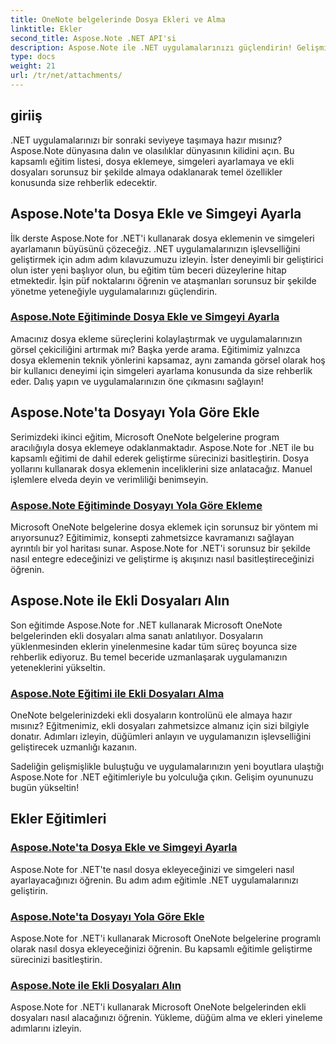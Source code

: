 ```yaml
---
title: OneNote belgelerinde Dosya Ekleri ve Alma
linktitle: Ekler
second_title: Aspose.Note .NET API'si
description: Aspose.Note ile .NET uygulamalarınızı güçlendirin! Gelişmiş geliştirme için dosya ekleme, simge ayarlama ve ekleri alma konusundaki eğitimleri keşfedin.
type: docs
weight: 21
url: /tr/net/attachments/
---
```

## giriiş

.NET uygulamalarınızı bir sonraki seviyeye taşımaya hazır mısınız? Aspose.Note dünyasına dalın ve olasılıklar dünyasının kilidini açın. Bu kapsamlı eğitim listesi, dosya eklemeye, simgeleri ayarlamaya ve ekli dosyaları sorunsuz bir şekilde almaya odaklanarak temel özellikler konusunda size rehberlik edecektir.

## Aspose.Note'ta Dosya Ekle ve Simgeyi Ayarla
İlk derste Aspose.Note for .NET'i kullanarak dosya eklemenin ve simgeleri ayarlamanın büyüsünü çözeceğiz. .NET uygulamalarınızın işlevselliğini geliştirmek için adım adım kılavuzumuzu izleyin. İster deneyimli bir geliştirici olun ister yeni başlıyor olun, bu eğitim tüm beceri düzeylerine hitap etmektedir. İşin püf noktalarını öğrenin ve ataşmanları sorunsuz bir şekilde yönetme yeteneğiyle uygulamalarınızı güçlendirin.

### [Aspose.Note Eğitiminde Dosya Ekle ve Simgeyi Ayarla](./attach-file-set-icon/)
Amacınız dosya ekleme süreçlerini kolaylaştırmak ve uygulamalarınızın görsel çekiciliğini artırmak mı? Başka yerde arama. Eğitimimiz yalnızca dosya eklemenin teknik yönlerini kapsamaz, aynı zamanda görsel olarak hoş bir kullanıcı deneyimi için simgeleri ayarlama konusunda da size rehberlik eder. Dalış yapın ve uygulamalarınızın öne çıkmasını sağlayın!

## Aspose.Note'ta Dosyayı Yola Göre Ekle
Serimizdeki ikinci eğitim, Microsoft OneNote belgelerine program aracılığıyla dosya eklemeye odaklanmaktadır. Aspose.Note for .NET ile bu kapsamlı eğitimi de dahil ederek geliştirme sürecinizi basitleştirin. Dosya yollarını kullanarak dosya eklemenin inceliklerini size anlatacağız. Manuel işlemlere elveda deyin ve verimliliği benimseyin.

### [Aspose.Note Eğitiminde Dosyayı Yola Göre Ekleme](./attach-file-by-path/)
Microsoft OneNote belgelerine dosya eklemek için sorunsuz bir yöntem mi arıyorsunuz? Eğitimimiz, konsepti zahmetsizce kavramanızı sağlayan ayrıntılı bir yol haritası sunar. Aspose.Note for .NET'i sorunsuz bir şekilde nasıl entegre edeceğinizi ve geliştirme iş akışınızı nasıl basitleştireceğinizi öğrenin.

## Aspose.Note ile Ekli Dosyaları Alın
Son eğitimde Aspose.Note for .NET kullanarak Microsoft OneNote belgelerinden ekli dosyaları alma sanatı anlatılıyor. Dosyaların yüklenmesinden eklerin yinelenmesine kadar tüm süreç boyunca size rehberlik ediyoruz. Bu temel beceride uzmanlaşarak uygulamanızın yeteneklerini yükseltin.

### [Aspose.Note Eğitimi ile Ekli Dosyaları Alma](./retrieve-attached-files/)
OneNote belgelerinizdeki ekli dosyaların kontrolünü ele almaya hazır mısınız? Eğitmenimiz, ekli dosyaları zahmetsizce almanız için sizi bilgiyle donatır. Adımları izleyin, düğümleri anlayın ve uygulamanızın işlevselliğini geliştirecek uzmanlığı kazanın.

Sadeliğin gelişmişlikle buluştuğu ve uygulamalarınızın yeni boyutlara ulaştığı Aspose.Note for .NET eğitimleriyle bu yolculuğa çıkın. Gelişim oyununuzu bugün yükseltin!
## Ekler Eğitimleri
### [Aspose.Note'ta Dosya Ekle ve Simgeyi Ayarla](./attach-file-set-icon/)
Aspose.Note for .NET'te nasıl dosya ekleyeceğinizi ve simgeleri nasıl ayarlayacağınızı öğrenin. Bu adım adım eğitimle .NET uygulamalarınızı geliştirin.
### [Aspose.Note'ta Dosyayı Yola Göre Ekle](./attach-file-by-path/)
Aspose.Note for .NET'i kullanarak Microsoft OneNote belgelerine programlı olarak nasıl dosya ekleyeceğinizi öğrenin. Bu kapsamlı eğitimle geliştirme sürecinizi basitleştirin.
### [Aspose.Note ile Ekli Dosyaları Alın](./retrieve-attached-files/)
Aspose.Note for .NET'i kullanarak Microsoft OneNote belgelerinden ekli dosyaları nasıl alacağınızı öğrenin. Yükleme, düğüm alma ve ekleri yineleme adımlarını izleyin.